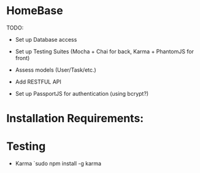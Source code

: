 HomeBase
========


TODO:

+ Set up Database access

+ Set up Testing Suites (Mocha + Chai for back, Karma + PhantomJS for front)

+ Assess models (User/Task/etc.)

+ Add RESTFUL API

+ Set up PassportJS for authentication (using bcrypt?)


Installation Requirements:
==========================

Testing
==

+ Karma
`sudo npm install -g karma
